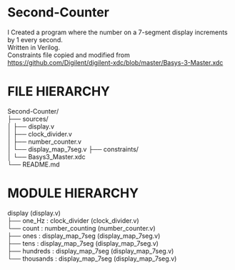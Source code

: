 # Second-Counter
I Created a program where the number on a 7-segment display increments by 1 every second.  
Written in Verilog.  
Constraints file copied and modified from https://github.com/Digilent/digilent-xdc/blob/master/Basys-3-Master.xdc  

# FILE HIERARCHY

Second-Counter/  
├── sources/  
│   ├── display.v  
│   ├── clock_divider.v  
│   ├── number_counter.v  
│   └── display_map_7seg.v 
├── constraints/  
│   └── Basys3_Master.xdc  
└── README.md  

#   MODULE HIERARCHY  

display (display.v)  
├── one_Hz : clock_divider (clock_divider.v)  
└── count : number_counting (number_counter.v)  
    ├── ones : display_map_7seg (display_map_7seg.v)  
    ├── tens : display_map_7seg (display_map_7seg.v)  
    ├── hundreds : display_map_7seg (display_map_7seg.v)  
    └── thousands : display_map_7seg (display_map_7seg.v)  
    

